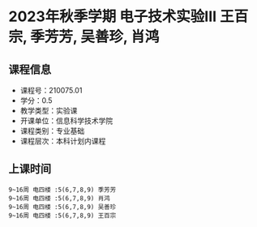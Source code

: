 # 2023年秋季学期 电子技术实验III 王百宗, 季芳芳, 吴善珍, 肖鸿






## 课程信息

- 课程号：210075.01
- 学分：0.5
- 教学类型：实验课
- 开课单位：信息科学技术学院
- 课程类别：专业基础
- 课程层次：本科计划内课程

## 上课时间

```
9~16周 电四楼 :5(6,7,8,9) 季芳芳
9~16周 电四楼 :5(6,7,8,9) 肖鸿
9~16周 电四楼 :5(6,7,8,9) 吴善珍
9~16周 电四楼 :5(6,7,8,9) 王百宗
```

